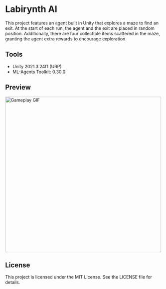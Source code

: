 # Labirynth AI

This project features an agent built in Unity that explores a maze to find an exit. At the start of each run, the agent and the exit are placed in random position. Additionally, there are four collectible items scattered in the maze, granting the agent extra rewards to encourage exploration.

## Tools
- Unity 2021.3.24f1 (URP)
- ML-Agents Toolkit: 0.30.0

## Preview
<img src="Images/Gameplay.gif" alt="Gameplay GIF" width="500"/>

## License
This project is licensed under the MIT License. See the LICENSE file for details.
